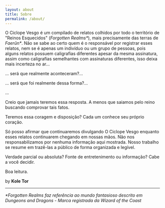 ```yaml
---
layout: about
title: Sobre
permalink: /about/
---
```


O Ciclope Vesgo é um compilado de relatos colhidos por todo o território de "Reinos Esquecidos" (_Forgotten Realms*_), mais precisamente das terras de _Faerûn*_.
Não se sabe ao certo quem é o responsável por registrar esses relatos, nem se é apenas um indivíduo ou um grupo de pessoas, pois alguns relatos possuem caligrafias diferentes apesar da mesma assinatura, assim como caligrafias semelhantes com assinaturas diferentes, isso deixa mais incerteza no ar...

... será que realmente aconteceram?...

... será que foi realmente dessa forma?...

...

Creio que jamais teremos essa resposta. A menos que saiamos pelo reino buscando comprovar tais fatos. 

Teremos essa coragem e disposição? Cada um conhece seu próprio coração.

Só posso afirmar que continuaremos divulgando O Ciclope Vesgo enquanto esses relatos continuarem chegando em nossas mãos.
Não nos responsabilizamos por nenhuma informação aqui mostrada. Nosso trabalho se resume em trazê-las a público de forma organizada e legível.

Verdade parcial ou absoluta? Fonte de entretenimento ou informação? Cabe a você decidir.

Boa leitura.

by **Kole Tor**

----

_*Forgotten Realms faz referência ao mundo fantasioso descrito em Dungeons and Dragons - Marca registrada da Wizard of the Coast_  